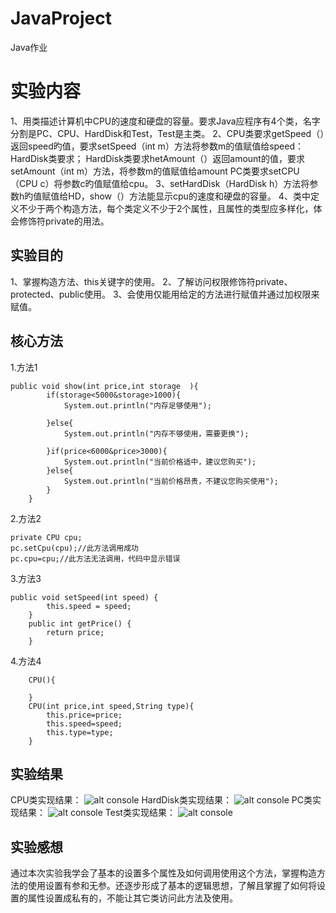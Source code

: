 # JavaProject
Java作业
# 实验内容
1、用类描述计算机中CPU的速度和硬盘的容量。要求Java应程序有4个类，名字分割是PC、CPU、HardDisk和Test，Test是主类。
2、CPU类要求getSpeed（）返回speed旳值，要求setSpeed（int m）方法将参数m的值赋值给speed：HardDisk类要求；
  HardDisk类要求hetAmount（）返回amount的值，要求setAmount（int m）方法，将参数m的值赋值给amount
  PC类要求setCPU（CPU c）将参数c旳值赋值给cpu。
3、setHardDisk（HardDisk h）方法将参数h旳值赋值给HD，show（）方法能显示cpu的速度和硬盘的容量。
4、类中定义不少于两个构造方法，每个类定义不少于2个属性，且属性的类型应多样化，体会修饰符private的用法。
## 实验目的
1、掌握构造方法、this关键字的使用。
2、了解访问权限修饰符private、protected、public使用。
3、会使用仅能用给定的方法进行赋值并通过加权限来赋值。
## 核心方法
1.方法1
````
public void show(int price,int storage	){
		if(storage<5000&storage>1000){
			System.out.println("内存足够使用");
			
		}else{
			System.out.println("内存不够使用，需要更换");
			
		}if(price<6000&price>3000){
			System.out.println("当前价格适中，建议您购买");	
		}else{
			System.out.println("当前价格昂贵，不建议您购买使用");
		}	
	}
````
2.方法2
```
private CPU cpu;
pc.setCpu(cpu);//此方法调用成功
pc.cpu=cpu;//此方法无法调用，代码中显示错误
```
3.方法3
```
public void setSpeed(int speed) {
		this.speed = speed;
	}
	public int getPrice() {
		return price;
	}
```
4.方法4
```
	CPU(){
		
	}
	CPU(int price,int speed,String type){
		this.price=price;
		this.speed=speed;
		this.type=type;
	}
```
## 实验结果
CPU类实现结果：
![alt console](https://user.qzone.qq.com/1936385032/main)
HardDisk类实现结果：
![alt console](https://user.qzone.qq.com/1936385032/main)
PC类实现结果：
![alt console](https://user.qzone.qq.com/1936385032/main)
Test类实现结果：
![alt console](https://user.qzone.qq.com/1936385032/main)
## 实验感想
通过本次实验我学会了基本的设置多个属性及如何调用使用这个方法，掌握构造方法的使用设置有参和无参。还逐步形成了基本的逻辑思想，了解且掌握了如何将设置的属性设置成私有的，不能让其它类访问此方法及使用。
